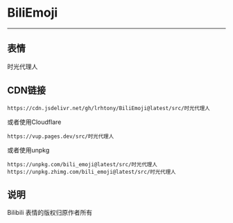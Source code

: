 # BiliEmoji
---
## 表情
时光代理人
## CDN链接
```
https://cdn.jsdelivr.net/gh/lrhtony/BiliEmoji@latest/src/时光代理人
```
或者使用Cloudflare
```
https://vup.pages.dev/src/时光代理人
```
或者使用unpkg
```
https://unpkg.com/bili_emoji@latest/src/时光代理人
https://unpkg.zhimg.com/bili_emoji@latest/src/时光代理人
```
## 说明
Bilibili 表情的版权归原作者所有
